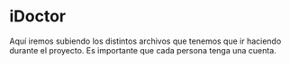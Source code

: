 # iDoctor
Aquí iremos subiendo los distintos archivos que tenemos que ir haciendo durante el proyecto. Es importante que cada persona tenga una cuenta.
